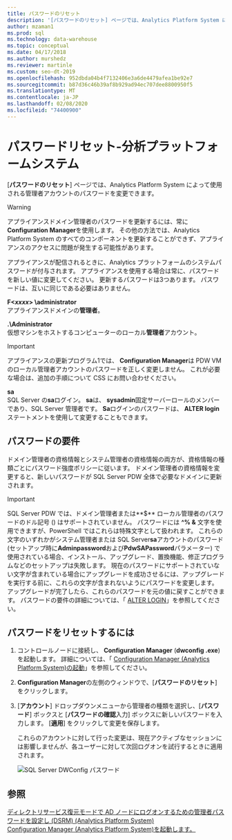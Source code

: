 ```yaml
---
title: パスワードのリセット
description: '[パスワードのリセット] ページでは、Analytics Platform System によって使用される管理者アカウントのパスワードを変更できます。'
author: mzaman1
ms.prod: sql
ms.technology: data-warehouse
ms.topic: conceptual
ms.date: 04/17/2018
ms.author: murshedz
ms.reviewer: martinle
ms.custom: seo-dt-2019
ms.openlocfilehash: 952dbda04b4f7132406e3a6de4479afea1be92e7
ms.sourcegitcommit: b87d36c46b39af8b929ad94ec707dee8800950f5
ms.translationtype: MT
ms.contentlocale: ja-JP
ms.lasthandoff: 02/08/2020
ms.locfileid: "74400900"
---
```

# <a name="password-reset---analytics-platform-system"></a>パスワードリセット-分析プラットフォームシステム
[**パスワードのリセット**] ページでは、Analytics Platform System によって使用される管理者アカウントのパスワードを変更できます。  
  
> [!WARNING]  
> アプライアンスドメイン管理者のパスワードを更新するには、常に**Configuration Manager**を使用します。 その他の方法では、Analytics Platform System のすべてのコンポーネントを更新することができず、アプライアンスのアクセスに問題が発生する可能性があります。  
  
アプライアンスが配信されるときに、Analytics プラットフォームのシステムパスワードが付与されます。 アプライアンスを使用する場合は常に、パスワードを新しい値に変更してください。 更新するパスワードは3つあります。 パスワードは、互いに同じである必要はありません。  
  
**F<*xxxx*> \administrator**  
アプライアンスドメインの**管理者**。  
  
**.\Administrator**  
仮想マシンをホストするコンピューターのローカル**管理者**アカウント。  
  
> [!IMPORTANT]  
> アプライアンスの更新プログラム1では、 **Configuration Manager**は PDW VM のローカル管理者アカウントのパスワードを正しく変更しません。 これが必要な場合は、追加の手順について CSS にお問い合わせください。  
  
**sa**  
SQL Server の**sa**ログイン。 **sa**は、 **sysadmin**固定サーバーロールのメンバーであり、SQL Server 管理者です。 **Sa**ログインのパスワードは、 **ALTER login**ステートメントを使用して変更することもできます。  
  
## <a name="password-requirements"></a>パスワードの要件  
ドメイン管理者の資格情報とシステム管理者の資格情報の両方が、資格情報の種類ごとにパスワード強度ポリシーに従います。 ドメイン管理者の資格情報を変更すると、新しいパスワードが SQL Server PDW 全体で必要なドメインに更新されます。  
  
> [!IMPORTANT]  
> SQL Server PDW では、ドメイン管理者または**$** ローカル管理者のパスワードのドル記号 () はサポートされていません。 パスワードには **^% &** 文字を使用できますが、PowerShell ではこれらは特殊文字として扱われます。 これらの文字のいずれかがシステム管理者または SQL Server**sa**アカウントのパスワード (セットアップ時に**Adminpassword**および**PdwSAPassword**パラメーター) で使用されている場合、インストール、アップグレード、置換機能、修正プログラムなどのセットアップは失敗します。 現在のパスワードにサポートされていない文字が含まれている場合にアップグレードを成功させるには、アップグレードを実行する前に、これらの文字が含まれないようにパスワードを変更します。 アップグレードが完了したら、これらのパスワードを元の値に戻すことができます。 パスワードの要件の詳細については、「 [ALTER LOGIN](../t-sql/statements/alter-login-transact-sql.md)」を参照してください。  
  
## <a name="to-reset-a-password"></a>パスワードをリセットするには  
  
1.  コントロールノードに接続し、 **Configuration Manager** (**dwconfig .exe**) を起動します。 詳細については、「 [Configuration Manager &#40;Analytics Platform System&#41;の起動](launch-the-configuration-manager.md)」を参照してください。  
  
2.  **Configuration Manager**の左側のウィンドウで、[**パスワードのリセット**] をクリックします。  
  
3.  [**アカウント**] ドロップダウンメニューから管理者の種類を選択し、[**パスワード**] ボックスと [**パスワードの確認**入力] ボックスに新しいパスワードを入力します。 [**適用**] をクリックして変更を保存します。  
  
    これらのアカウントに対して行った変更は、現在アクティブなセッションには影響しませんが、各ユーザーに対して次回ログオンを試行するときに適用されます。  
  
    ![SQL Server DWConfig パスワード](./media/password-reset/SQL_Server_PDW_DWConfig_TopPW.png "SQL_Server_PDW_DWConfig_TopPW")  
  
## <a name="see-also"></a>参照  
[ディレクトリサービス復元モードで AD ノードにログオンするための管理者パスワードを設定し &#40;DSRM&#41; &#40;Analytics Platform System&#41;](set-admin-password-for-logging-on-to-ad-nodes-in-directory-services-restore-mode.md)  
[Configuration Manager &#40;Analytics Platform System&#41;を起動します。](launch-the-configuration-manager.md)  
  

